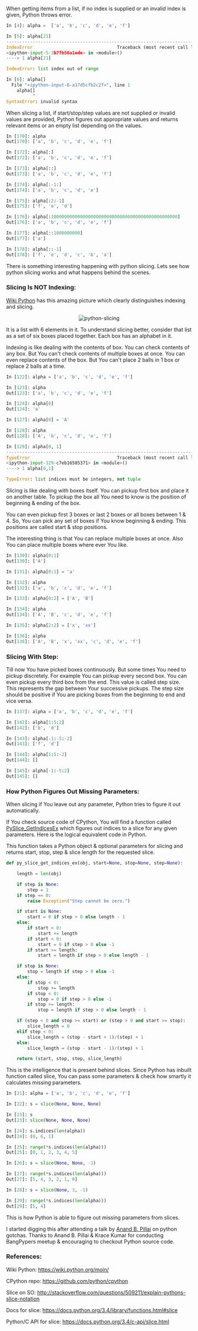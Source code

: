 <!--
.. title: The Intelligence Behind Python Slices
.. slug: a-slice-of-python-intelligence-behind
.. date: 2015-03-22 16:01:00
.. tags: slices, featured
.. Category: tech, programming, python
.. description:
-->

When getting items from a list, if no index is supplied or an invalid index is given, Python throws error.

```py
In [4]: alpha =  ['a', 'b', 'c', 'd', 'e', 'f']

In [5]: alpha[21]
---------------------------------------------------------------------------
IndexError                                Traceback (most recent call last)
<ipython-input-5-3b7fb56a1ede> in <module>()
----> 1 alpha[21]

IndexError: list index out of range

In [6]: alpha[]
  File "<ipython-input-6-a17d5cfb2c2f>", line 1
    alpha[]
          ^
SyntaxError: invalid syntax
```

When slicing a list, if start/stop/step values are not supplied or invalid values are provided, Python figures out appropriate values and returns relevant items or an empty list depending on the values.

```py
In [170]: alpha
Out[170]: ['a', 'b', 'c', 'd', 'e', 'f']

In [172]: alpha[:]
Out[172]: ['a', 'b', 'c', 'd', 'e', 'f']

In [173]: alpha[::]
Out[173]: ['a', 'b', 'c', 'd', 'e', 'f']

In [174]: alpha[:-1:]
Out[174]: ['a', 'b', 'c', 'd', 'e']

In [175]: alpha[:2:-1]
Out[175]: ['f', 'e', 'd']

In [176]: alpha[:100000000000000000000000000000000000000000000000]
Out[176]: ['a', 'b', 'c', 'd', 'e', 'f']

In [177]: alpha[::1000000000]
Out[177]: ['a']

In [178]: alpha[::-1]
Out[178]: ['f', 'e', 'd', 'c', 'b', 'a']
```

There is something interesting happening with python slicing. Lets see how python slicing works and what happens behind the scenes.

### Slicing Is NOT Indexing:

[Wiki Python](https://wiki.python.org/moin/MovingToPythonFromOtherLanguages)
has this amazing picture which clearly distinguishes indexing and slicing.

<p align="center">
<img alt="python-slicing" src="/python-slicing.png" />
</p>

It is a list with 6 elements in it. To understand slicing better, consider that list as a set of six boxes placed together. Each box has an alphabet in it.

Indexing is like dealing with the contents of box. You can check
contents of any box. But You can't check contents of multiple boxes at
once. You can even replace contents of the box. But You can't place 2
balls in 1 box or replace 2 balls at a time.

```py
In [122]: alpha = ['a', 'b', 'c', 'd', 'e', 'f']

In [123]: alpha
Out[123]: ['a', 'b', 'c', 'd', 'e', 'f']

In [124]: alpha[0]
Out[124]: 'a'

In [127]: alpha[0] = 'A'

In [128]: alpha
Out[128]: ['A', 'b', 'c', 'd', 'e', 'f']

In [129]: alpha[0, 1]
---------------------------------------------------------------------------
TypeError                                 Traceback (most recent call last)
<ipython-input-129-c7eb16585371> in <module>()
----> 1 alpha[0,1]

TypeError: list indices must be integers, not tuple
```

Slicing is like dealing with boxes itself. You can pickup first box and
place it on another table. To pickup the box all You need to know is the
position of beginning & ending of the box.

You can even pickup first 3 boxes or last 2 boxes or all boxes between 1
& 4. So, You can pick any set of boxes if You know beginning & ending.
This positions are called start & stop positions.

The interesting thing is that You can replace multiple boxes at once.
Also You can place multiple boxes where ever You like.

```py
In [130]: alpha[0:1]
Out[130]: ['A']

In [131]: alpha[0:1] = 'a'

In [132]: alpha
Out[132]: ['a', 'b', 'c', 'd', 'e', 'f']

In [133]: alpha[0:2] = ['A', 'B']

In [134]: alpha
Out[134]: ['A', 'B', 'c', 'd', 'e', 'f']

In [135]: alpha[2:2] = ['x', 'xx']

In [136]: alpha
Out[136]: ['A', 'B', 'x', 'xx', 'c', 'd', 'e', 'f']
```

### Slicing With Step:

Till now You have picked boxes continuously. But some times You need to
pickup discretely. For example You can pickup every second box. You can
even pickup every third box from the end. This value is called step
size. This represents the gap between Your successive pickups. The step
size should be positive if You are picking boxes from the beginning to
end and vice versa.

```py
In [137]: alpha = ['a', 'b', 'c', 'd', 'e', 'f']

In [142]: alpha[1:5:2]
Out[142]: ['b', 'd']

In [143]: alpha[-1:-5:-2]
Out[143]: ['f', 'd']

In [144]: alpha[1:5:-2]
Out[144]: []

In [145]: alpha[-1:-5:2]
Out[145]: []
```

### How Python Figures Out Missing Parameters:

When slicing if You leave out any parameter, Python tries to figure it
out automatically.

If You check source code of CPython, You will find a function called
[PySlice\_GetIndicesEx](https://github.com/python/cpython/blob/f7bfa54898598a0da46fdb1e0436d5f9e04c9007/Objects/sliceobject.c#L192) which
figures out indices to a slice for any given parameters. Here is the
logical equivalent code in Python.

This function takes a Python object & optional parameters for slicing
and returns start, stop, step & slice length for the requested slice.

```py
def py_slice_get_indices_ex(obj, start=None, stop=None, step=None):

    length = len(obj)

    if step is None:
        step = 1
    if step == 0:
        raise Exception("Step cannot be zero.")

    if start is None:
        start = 0 if step > 0 else length - 1
    else:
        if start < 0:
            start += length
        if start < 0:
            start = 0 if step > 0 else -1
        if start >= length:
            start = length if step > 0 else length - 1

    if stop is None:
        stop = length if step > 0 else -1
    else:
        if stop < 0:
            stop += length
        if stop < 0:
            stop = 0 if step > 0 else -1
        if stop >= length:
            stop = length if step > 0 else length - 1

    if (step < 0 and stop >= start) or (step > 0 and start >= stop):
        slice_length = 0
    elif step < 0:
        slice_length = (stop - start + 1)/(step) + 1
    else:
        slice_length = (stop - start - 1)/(step) + 1

    return (start, stop, step, slice_length)
```

This is the intelligence that is present behind slices. Since Python has inbuilt function called slice, You can pass some parameters & check how smartly it calculates missing parameters.

```py
In [21]: alpha = ['a', 'b', 'c', 'd', 'e', 'f']

In [22]: s = slice(None, None, None)

In [23]: s
Out[23]: slice(None, None, None)

In [24]: s.indices(len(alpha))
Out[24]: (0, 6, 1)

In [25]: range(*s.indices(len(alpha)))
Out[25]: [0, 1, 2, 3, 4, 5]

In [26]: s = slice(None, None, -1)

In [27]: range(*s.indices(len(alpha)))
Out[27]: [5, 4, 3, 2, 1, 0]

In [28]: s = slice(None, 3, -1)

In [29]: range(*s.indices(len(alpha)))
Out[29]: [5, 4]
```

This is how Python is able to figure out missing parameters from slices.

I started digging this after attending a talk by [Anand B. Pillai](https://twitter.com/skeptichacker) on python gotchas. Thanks to Anand B. Pillai & Krace Kumar for conducting BangPypers meetup & encouraging to checkout Python source code.


### References:

Wiki Python: <https://wiki.python.org/moin/>

CPython repo: <https://github.com/python/cpython>

Slice on SO: <http://stackoverflow.com/questions/509211/explain-pythons-slice-notation>

Docs for slice: <https://docs.python.org/3.4/library/functions.html#slice>

Python/C API for slice: <https://docs.python.org/3.4/c-api/slice.html>
